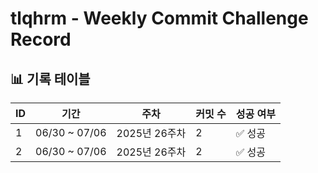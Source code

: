 # tlqhrm - Weekly Commit Challenge Record

## 📊 기록 테이블

| ID | 기간 | 주차 | 커밋 수 | 성공 여부 |
| --- | --- | --- | --- | --- |
| 1 | 06/30 ~ 07/06 | 2025년 26주차 | 2 | ✅ 성공 |
| 2 | 06/30 ~ 07/06 | 2025년 26주차 | 2 | ✅ 성공 |
